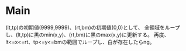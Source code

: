 # Main
(lt,tp)の初期値(9999,9999)、(rt,bm)の初期値(0,0)として、
全領域をループし、(lt,tp)に黒のmin(x,y)、(rt,bm)に黒のmax(x,y)に更新する。
再度、lt<=x<=rt、tp<=y<=bmの範囲でループし、白が存在したらng。
